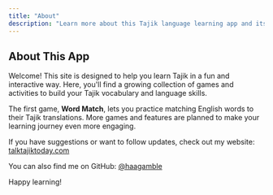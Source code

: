 ```yaml
---
title: "About"
description: "Learn more about this Tajik language learning app and its creator."
---
```


## About This App

Welcome! This site is designed to help you learn Tajik in a fun and interactive way. Here, you'll find a growing collection of games and activities to build your Tajik vocabulary and language skills.

The first game, **Word Match**, lets you practice matching English words to their Tajik translations. More games and features are planned to make your learning journey even more engaging.

If you have suggestions or want to follow updates, check out my website: [talktajiktoday.com](https://talktajiktoday.com)

You can also find me on GitHub: [@haagamble](https://github.com/haagamble)

Happy learning!  